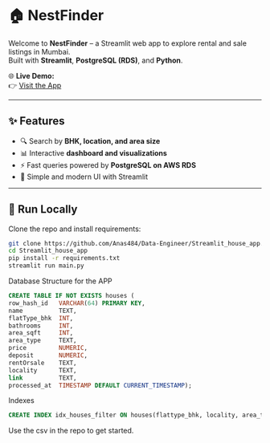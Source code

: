 # 🏠 NestFinder

Welcome to **NestFinder** – a Streamlit web app to explore rental and sale listings in Mumbai.  
Built with **Streamlit**, **PostgreSQL (RDS)**, and **Python**.  

🌐 **Live Demo:**  
👉 [Visit the App](https://anas-house.streamlit.app/)  

---

## ✨ Features
- 🔍 Search by **BHK, location, and area size**
- 📊 Interactive **dashboard and visualizations**
- ⚡ Fast queries powered by **PostgreSQL on AWS RDS**
- 🎨 Simple and modern UI with Streamlit

---

## 🚀 Run Locally
Clone the repo and install requirements:

```bash
git clone https://github.com/Anas484/Data-Engineer/Streamlit_house_app.git
cd Streamlit_house_app
pip install -r requirements.txt
streamlit run main.py
````

Database Structure for the APP

```sql
CREATE TABLE IF NOT EXISTS houses (
row_hash_id   VARCHAR(64) PRIMARY KEY,
name          TEXT,
flatType_bhk  INT,
bathrooms     INT,
area_sqft     INT,
area_type     TEXT,
price         NUMERIC,
deposit       NUMERIC,
rentOrsale    TEXT,
locality      TEXT,
link          TEXT,
processed_at  TIMESTAMP DEFAULT CURRENT_TIMESTAMP);
```

Indexes

```sql
CREATE INDEX idx_houses_filter ON houses(flattype_bhk, locality, area_type, area_sqft);
```

Use the csv in the repo to get started.
